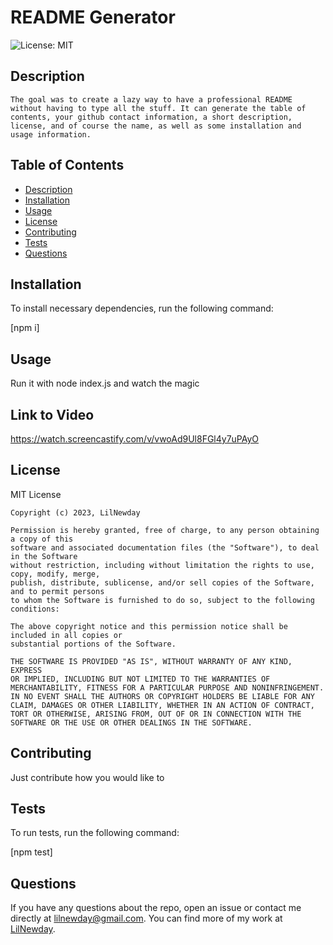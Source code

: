 # README Generator

  ![License: MIT](https://img.shields.io/badge/License-MIT-yellow.svg)

  ## Description
    The goal was to create a lazy way to have a professional README without having to type all the stuff. It can generate the table of contents, your github contact information, a short description, license, and of course the name, as well as some installation and usage information.
  
  ## Table of Contents 
   - [Description](#description)
   - [Installation](#installation)
   - [Usage](#usage)
   - [License](#license)
   - [Contributing](#contributing)
   - [Tests](#tests)
   - [Questions](#questions)
  
  
  ## Installation
  
  To install necessary dependencies, run the following command:
  
   [npm i] 
  
  ## Usage
  
  Run it with node index.js and watch the magic
  
  ## Link to Video
  
  https://watch.screencastify.com/v/vwoAd9Ul8FGl4y7uPAyO
  
  ## License
  
  MIT License

    Copyright (c) 2023, LilNewday

    Permission is hereby granted, free of charge, to any person obtaining a copy of this 
    software and associated documentation files (the "Software"), to deal in the Software 
    without restriction, including without limitation the rights to use, copy, modify, merge, 
    publish, distribute, sublicense, and/or sell copies of the Software, and to permit persons 
    to whom the Software is furnished to do so, subject to the following conditions:
    
    The above copyright notice and this permission notice shall be included in all copies or 
    substantial portions of the Software.
    
    THE SOFTWARE IS PROVIDED "AS IS", WITHOUT WARRANTY OF ANY KIND, EXPRESS 
    OR IMPLIED, INCLUDING BUT NOT LIMITED TO THE WARRANTIES OF 
    MERCHANTABILITY, FITNESS FOR A PARTICULAR PURPOSE AND NONINFRINGEMENT. 
    IN NO EVENT SHALL THE AUTHORS OR COPYRIGHT HOLDERS BE LIABLE FOR ANY 
    CLAIM, DAMAGES OR OTHER LIABILITY, WHETHER IN AN ACTION OF CONTRACT, 
    TORT OR OTHERWISE, ARISING FROM, OUT OF OR IN CONNECTION WITH THE 
    SOFTWARE OR THE USE OR OTHER DEALINGS IN THE SOFTWARE.
    
  ## Contributing
  
  Just contribute how you would like to
  
  ## Tests
  
  To run tests, run the following command:
  
   [npm test] 
  
  ## Questions
  
  If you have any questions about the repo, open an issue or contact me directly at lilnewday@gmail.com. You can find more of my work at [LilNewday](https://github.com/LilNewday/).
